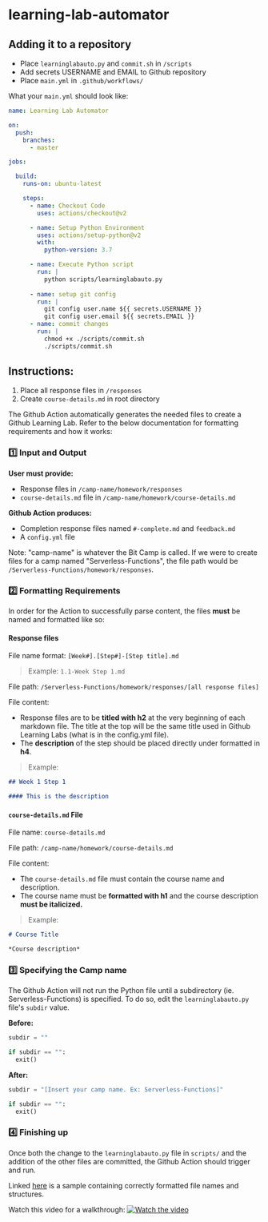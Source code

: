 # learning-lab-automator

## Adding it to a repository

* Place `learninglabauto.py` and `commit.sh` in `/scripts`
* Add secrets USERNAME and EMAIL to Github repository
* Place `main.yml` in `.github/workflows/`

What your `main.yml` should look like:

```yml
name: Learning Lab Automator

on:
  push:
    branches:
      - master

jobs:

  build:
    runs-on: ubuntu-latest

    steps:
      - name: Checkout Code
        uses: actions/checkout@v2

      - name: Setup Python Environment
        uses: actions/setup-python@v2
        with:
          python-version: 3.7

      - name: Execute Python script
        run: |
          python scripts/learninglabauto.py
          
      - name: setup git config
        run: |
          git config user.name ${{ secrets.USERNAME }}
          git config user.email ${{ secrets.EMAIL }}
      - name: commit changes
        run: |
          chmod +x ./scripts/commit.sh
          ./scripts/commit.sh
```

## Instructions:
1. Place all response files in `/responses`
2. Create `course-details.md` in root directory

The Github Action automatically generates the needed files to create a Github Learning Lab. Refer to the below documentation for formatting requirements and how it works:

### :one: Input and Output

**User must provide:**
- Response files in `/camp-name/homework/responses`
- `course-details.md` file in `/camp-name/homework/course-details.md`

**Github Action produces:**
- Completion response files named `#-complete.md` and `feedback.md`
- A `config.yml` file

Note: "camp-name" is whatever the Bit Camp is called. If we were to create files for a camp named "Serverless-Functions", the file path would be `/Serverless-Functions/homework/responses`.

### :two: Formatting Requirements

In order for the Action to successfully parse content, the files **must** be named and formatted like so:

#### Response files

File name format: `[Week#].[Step#]-[Step title].md`

> Example: `1.1-Week Step 1.md`

File path: `/Serverless-Functions/homework/responses/[all response files]`

File content: 
* Response files are to be **titled with h2** at the very beginning of each markdown file. The title at the top will be the same title used in Github Learning Labs (what is in the config.yml file). 
* The **description** of the step should be placed directly under formatted in **h4**.

> Example:
```md
## Week 1 Step 1

#### This is the description
```

#### `course-details.md` File

File name: `course-details.md`

File path: `/camp-name/homework/course-details.md`

File content: 
* The `course-details.md` file must contain the course name and description.
* The course name must be **formatted with h1** and the course description **must be italicized.**

> Example:

```md
# Course Title

*Course description*
```

### :three: Specifying the Camp name

The Github Action will not run the Python file until a subdirectory (ie. Serverless-Functions) is specified. To do so, edit the `learninglabauto.py` file's `subdir` value.

**Before:**
```py
subdir = ""

if subdir == "":
  exit()
```

**After:**
```py
subdir = "[Insert your camp name. Ex: Serverless-Functions]"

if subdir == "":
  exit()
```

### :four: Finishing up

Once both the change to the `learninglabauto.py` file in `scripts/` and the addition of the other files are committed, the Github Action should trigger and run.

Linked [here](https://github.com/emsesc/sample-learninglab) is a sample containing correctly formatted file names and structures.

Watch this video for a walkthrough:
[![Watch the video](https://cdn.loom.com/sessions/thumbnails/d21df3bc8776488b81c6682449e81776-with-play.gif)](https://www.loom.com/share/d21df3bc8776488b81c6682449e81776)

